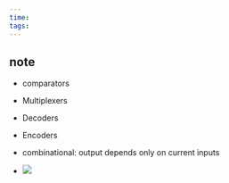 ```yaml
---
time: 
tags:
---
```

## note
- comparators
- Multiplexers
- Decoders
- Encoders

- combinational: output depends only on current inputs
- ![](https://i.imgur.com/8vm3L55.png)
